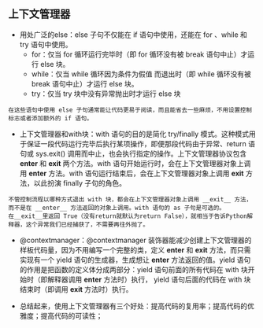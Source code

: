 ## 上下文管理器

* 用处广泛的else：else 子句不仅能在 if 语句中使用，还能在 for 、while 和 try 语句中使用。
    * for：仅当 for 循环运行完毕时（即 for 循环没有被 break 语句中止）才运行 else 块。
    * while：仅当 while 循环因为条件为假值 而退出时（即 while 循环没有被 break 语句中止）才运行 else 块。
    * try：仅当 try 块中没有异常抛出时才运行 else 块

```    
在这些语句中使用 else 子句通常能让代码更易于阅读，而且能省去一些麻烦，不用设置控制标志或者添加额外的 if 语句。
```

* 上下文管理器和with块：with 语句的目的是简化 try/finally 模式。这种模式用于保证一段代码运行完毕后执行某项操作，即便那段代码由于异常、return 语句或 sys.exit() 调用而中止，也会执行指定的操作。上下文管理器协议包含 __enter__ 和 __exit__ 两个方法。with 语句开始运行时，会在上下文管理器对象上调用 __enter__ 方法。with 语句运行结束后，会在上下文管理器对象上调用 __exit__ 方法，以此扮演 finally 子句的角色。

``` 
不管控制流程以哪种方式退出 with 块，都会在上下文管理器对象上调用 __exit__ 方法，而不是在 __enter__ 方法返回的对象上调用。with 语句的 as 子句是可选的。
在__exit__里返回 True（没有return就默认为return False），就相当于告诉Python解释器，这个异常我们已经捕获了，不需要再往外抛了。
``` 

* @contextmanager：@contextmanager 装饰器能减少创建上下文管理器的样板代码量，因为不用编写一个完整的类，定义 __enter__ 和 __exit__ 方法，而只需实现有一个 yield 语句的生成器，生成想让 __enter__ 方法返回的值。yield 语句的作用是把函数的定义体分成两部分：yield 语句前面的所有代码在 with 块开始时（即解释器调用 __enter__ 方法时）执行， yield 语句后面的代码在 with 块结束时（即调用 __exit__ 方法时）执行。

* 总结起来，使用上下文管理器有三个好处：提高代码的复用率；提高代码的优雅度；提高代码的可读性；